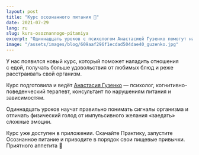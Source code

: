 ```yaml
---
layout: post
title: "Курс осознанного питания 🍜"
date: 2021-07-29
lang: ru
slug: kurs-osoznannogo-pitaniya
excerpt: "Одиннадцать уроков с психологом Анастасией Гузенко помогут наладить отношения с едой."
image: "/assets/images/blog/609aaf296f1ecdad504dae40_guzenko.jpg"
---
```


<p>У нас появился новый курс, который поможет наладить отношения с&nbsp;едой, получать больше удовольствия от&nbsp;любимых блюд и&nbsp;реже расстраивать свой организм.</p><p>Курс подготовила и ведёт <a href="https://www.instagram.com/anastasiya.guzenko/" target="_blank">Анастасия Гузенко</a> — психолог, когнитивно-поведенческий терапевт, консультант по нарушениям питания и зависимостям.</p><p>Одиннадцать уроков научат правильно понимать сигналы организма и отличать физический голод от&nbsp;импульсивного желания «заедать» сложные эмоции.</p><p>Курс уже доступен в приложении. Скачайте Практику, запустите Осознанное питание и&nbsp;приводите в порядок свои пищевые привычки. Приятного аппетита 🤗</p>